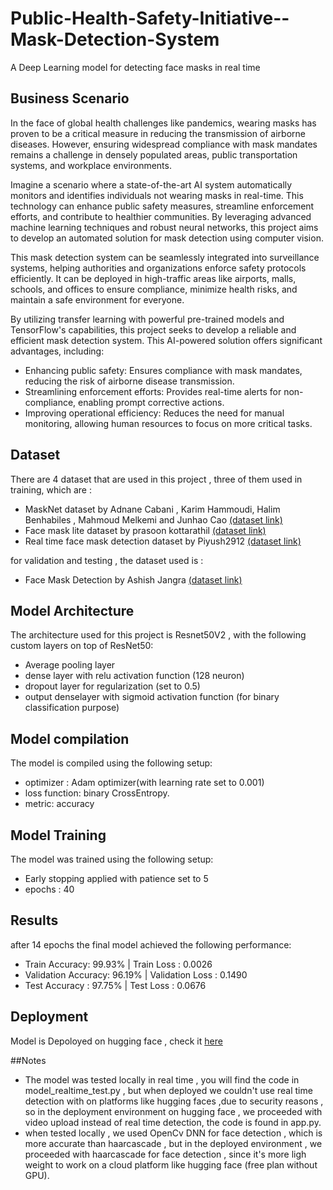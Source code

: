 # Public-Health-Safety-Initiative--Mask-Detection-System
A Deep Learning model for detecting face masks in real time

## Business Scenario
In the face of global health challenges like pandemics, wearing masks has proven to be a critical measure in reducing the transmission of airborne diseases. However, ensuring widespread compliance with mask mandates remains a challenge in densely populated areas, public transportation systems, and workplace environments.

Imagine a scenario where a state-of-the-art AI system automatically monitors and identifies individuals not wearing masks in real-time. This technology can enhance public safety measures, streamline enforcement efforts, and contribute to healthier communities. By leveraging advanced machine learning techniques and robust neural networks, this project aims to develop an automated solution for mask detection using computer vision.

This mask detection system can be seamlessly integrated into surveillance systems, helping authorities and organizations enforce safety protocols efficiently. It can be deployed in high-traffic areas like airports, malls, schools, and offices to ensure compliance, minimize health risks, and maintain a safe environment for everyone.

By utilizing transfer learning with powerful pre-trained models and TensorFlow's capabilities, this project seeks to develop a reliable and efficient mask detection system. This AI-powered solution offers significant advantages, including:

- Enhancing public safety: Ensures compliance with mask mandates, reducing the risk of airborne disease transmission.
- Streamlining enforcement efforts: Provides real-time alerts for non-compliance, enabling prompt corrective actions.
- Improving operational efficiency: Reduces the need for manual monitoring, allowing human resources to focus on more critical tasks.

## Dataset
There are 4 dataset that are used in this project , three of them used in training, which are :
- MaskNet dataset by Adnane Cabani , Karim Hammoudi, Halim Benhabiles , Mahmoud Melkemi and Junhao Cao [(dataset link)](https://github.com/cabani/MaskedFace-Net?tab=readme-ov-file)
- Face mask lite dataset by prasoon kottarathil [(dataset link)](https://www.kaggle.com/datasets/prasoonkottarathil/face-mask-lite-dataset/)
- Real time face mask detection dataset by Piyush2912 [(dataset link)](https://github.com/Piyush2912/Real-Time-Face-Mask-Detection?tab=readme-ov-file)

for validation and testing , the dataset used is :
- Face Mask Detection by Ashish Jangra [(dataset link)](https://www.kaggle.com/datasets/ashishjangra27/face-mask-12k-images-dataset)

## Model Architecture
The architecture used for this project is Resnet50V2 , with the following custom layers on top of ResNet50:
- Average pooling layer
- dense layer with relu activation function (128 neuron)
- dropout layer for regularization (set to 0.5)
- output denselayer with sigmoid activation function (for binary classification purpose)


## Model compilation 
The model is compiled using the following setup:
- optimizer : Adam optimizer(with learning rate set to 0.001)
- loss function: binary CrossEntropy.
- metric: accuracy

## Model Training
The model was trained using the following setup:
- Early stopping applied with patience set to 5
- epochs : 40

## Results
after 14 epochs the final model achieved the following performance:

- Train Accuracy: 99.93% | Train Loss : 0.0026
- Validation Accuracy: 96.19% | Validation Loss : 0.1490
- Test Accuracy : 97.75% | Test Loss : 0.0676


## Deployment
Model is Depoloyed on hugging face , check it [here](https://huggingface.co/spaces/Mamdouh-Alaa12/Public-Health-Safety-Initiative-Mask-Detection-System)

##Notes
- The model was tested locally in real time , you will find the code in model_realtime_test.py , but when deployed we couldn't use real time detection with on platforms like hugging faces ,due to security reasons , so in the deployment environment on hugging face ,  we proceeded with video upload instead of real time detection, the code is found in app.py.
- when tested locally , we used OpenCv DNN for face detection , which is more accurate than haarcascade , but in the deployed environment , we proceeded with haarcascade for face detection , since it's more ligh weight to work on a cloud platform like hugging face (free plan without GPU).
